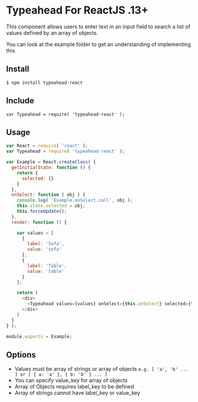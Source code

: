 # Typeahead For ReactJS .13+

This component allows users to enter text in an input field to search a list of values defined by an array of objects.

You can look at the example folder to get an understanding of implementing this.

## Install

```
$ npm install typeahead-react
```

## Include

```
var Typeahead = require( 'typeahead-react' );
```

## Usage

```javascript
var React = require( 'react' );
var Typeahead = require( 'typeahead-react' );

var Example = React.createClass( {
  getInitialState: function () {
    return {
      selected: {}
    }
  },
  onSelect: function ( obj ) {
    console.log( 'Example.onSelect.call', obj );
    this.state.selected = obj;
    this.forceUpdate();
  },
  render: function () {

    var values = [
      {
        label: 'Sofa',
        value: 'sofa'
      },
      {
        label: 'Table',
        value: 'table'
      }
    ];

    return (
      <div>
        <Typeahead values={values} onSelect={this.onSelect} selected={this.state.selected} label_key="label" />
      </div>
    )
  }
} );

module.exports = Example;
```

## Options

* Values must be array of strings or array of objects  ```e.g. [ 'a', 'b' ... ] or [ { a: 'a' }, { b: 'b' } ... ] ```
* You can specify value_key for array of objects
* Array of Objects requires label_key to be defined
* Array of strings cannot have label_key or value_key